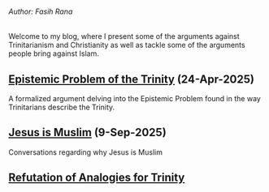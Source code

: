 ###### Author: Fasih Rana
Welcome to my blog, where I present some of the arguments against Trinitarianism and Christianity as well as tackle some of the arguments people bring against Islam.

## [Epistemic Problem of the Trinity](/epistemic_problem) (24-Apr-2025)
A formalized argument delving into the Epistemic Problem found in the way Trinitarians describe the Trinity.

## [Jesus is Muslim](/jesus_is_muslim) (9-Sep-2025)
Conversations regarding why Jesus is Muslim

## [Refutation of Analogies for Trinity](/analogies/analogies)
